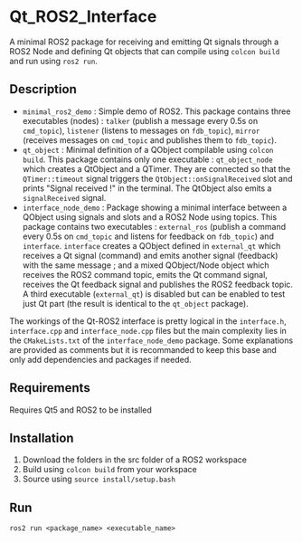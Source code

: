 # Qt_ROS2_Interface
A minimal ROS2 package for receiving and emitting Qt signals through a ROS2 Node and defining Qt objects that can compile using ```colcon build``` and run using ```ros2 run```.

## Description
- ```minimal_ros2_demo``` : Simple demo of ROS2. This package contains three executables (nodes) : ```talker``` (publish a message every 0.5s on ```cmd_topic```), ```listener``` (listens to messages on ```fdb_topic```), ```mirror``` (receives messages on ```cmd_topic``` and publishes them to ```fdb_topic```).
- ```qt_object``` : Minimal definition of a QObject compilable using ```colcon build```. This package contains only one executable : ```qt_object_node``` which creates a QtObject and a QTimer. They are connected so that the ```QTimer::timeout``` signal triggers the ```QtObject::onSignalReceived``` slot and prints "Signal received !" in the terminal. The QtObject also emits a ```signalReceived``` signal.
- ```interface_node_demo``` : Package showing a minimal interface between a QObject using signals and slots and a ROS2 Node using topics. This package contains two executables : ```external_ros``` (publish a command every 0.5s on ```cmd_topic``` and listens for feedback on ```fdb_topic```) and ```interface```. ```interface``` creates a QObject defined in ```external_qt``` which receives a Qt signal (command) and emits another signal (feedback) with the same message ; and a mixed QObject/Node object which receives the ROS2 command topic, emits the Qt command signal, receives the Qt feedback signal and publishes the ROS2 feedback topic. A third executable (```external_qt```) is disabled but can be enabled to test just Qt part (the result is identical to the ```qt_object``` package).

The workings of the Qt-ROS2 interface is pretty logical in the ```interface.h```, ```interface.cpp``` and ```interface_node.cpp``` files but the main complexity lies in the ```CMakeLists.txt``` of the ```interface_node_demo``` package. Some explanations are provided as comments but it is recommanded to keep this base and only add dependencies and packages if needed.

## Requirements
Requires Qt5 and ROS2 to be installed

## Installation
1. Download the folders in the src folder of a ROS2 workspace
2. Build using ```colcon build``` from your workspace
3. Source using ```source install/setup.bash```

## Run
```ros2 run <package_name> <executable_name>```
